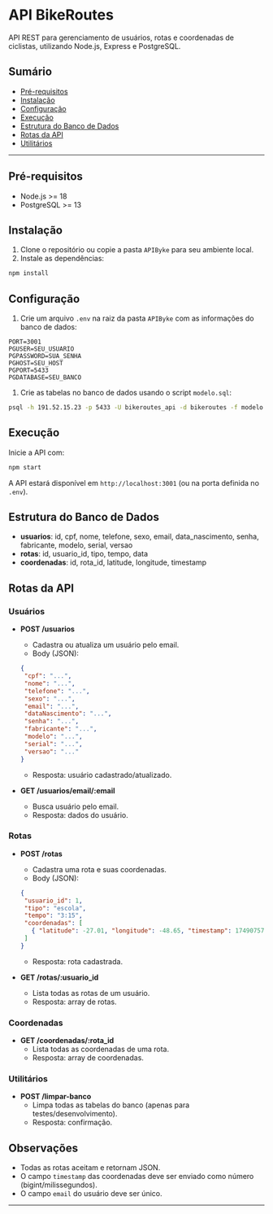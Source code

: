 # API BikeRoutes

API REST para gerenciamento de usuários, rotas e coordenadas de ciclistas, utilizando Node.js, Express e PostgreSQL.

## Sumário

- [Pré-requisitos](#pré-requisitos)
- [Instalação](#instalação)
- [Configuração](#configuração)
- [Execução](#execução)
- [Estrutura do Banco de Dados](#estrutura-do-banco-de-dados)
- [Rotas da API](#rotas-da-api)
- [Utilitários](#utilitários)

---

## Pré-requisitos

- Node.js >= 18
- PostgreSQL >= 13

## Instalação

1. Clone o repositório ou copie a pasta `APIByke` para seu ambiente local.
2. Instale as dependências:

  ```bash
  npm install
  ```

## Configuração

1. Crie um arquivo `.env` na raiz da pasta `APIByke` com as informações do banco de dados:

  ```env
  PORT=3001
  PGUSER=SEU_USUARIO
  PGPASSWORD=SUA_SENHA
  PGHOST=SEU_HOST
  PGPORT=5433
  PGDATABASE=SEU_BANCO
  ```

1. Crie as tabelas no banco de dados usando o script `modelo.sql`:

  ```bash
  psql -h 191.52.15.23 -p 5433 -U bikeroutes_api -d bikeroutes -f modelo.sql
  ```

## Execução

Inicie a API com:

```bash
npm start
```

A API estará disponível em `http://localhost:3001` (ou na porta definida no `.env`).

## Estrutura do Banco de Dados

- **usuarios**: id, cpf, nome, telefone, sexo, email, data_nascimento, senha, fabricante, modelo, serial, versao
- **rotas**: id, usuario_id, tipo, tempo, data
- **coordenadas**: id, rota_id, latitude, longitude, timestamp

## Rotas da API

### Usuários

- **POST /usuarios**
  - Cadastra ou atualiza um usuário pelo email.
  - Body (JSON):

   ```json
   {
    "cpf": "...",
    "nome": "...",
    "telefone": "...",
    "sexo": "...",
    "email": "...",
    "dataNascimento": "...",
    "senha": "...",
    "fabricante": "...",
    "modelo": "...",
    "serial": "...",
    "versao": "..."
   }
   ```

  - Resposta: usuário cadastrado/atualizado.

- **GET /usuarios/email/:email**
  - Busca usuário pelo email.
  - Resposta: dados do usuário.

### Rotas

- **POST /rotas**
  - Cadastra uma rota e suas coordenadas.
  - Body (JSON):

   ```json
   {
    "usuario_id": 1,
    "tipo": "escola",
    "tempo": "3:15",
    "coordenadas": [
      { "latitude": -27.01, "longitude": -48.65, "timestamp": 1749075732081 }
    ]
   }
   ```

  - Resposta: rota cadastrada.

- **GET /rotas/:usuario_id**
  - Lista todas as rotas de um usuário.
  - Resposta: array de rotas.

### Coordenadas

- **GET /coordenadas/:rota_id**
  - Lista todas as coordenadas de uma rota.
  - Resposta: array de coordenadas.

### Utilitários

- **POST /limpar-banco**
  - Limpa todas as tabelas do banco (apenas para testes/desenvolvimento).
  - Resposta: confirmação.

## Observações

- Todas as rotas aceitam e retornam JSON.
- O campo `timestamp` das coordenadas deve ser enviado como número (bigint/milissegundos).
- O campo `email` do usuário deve ser único.

---
